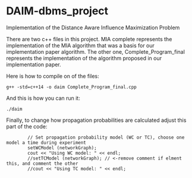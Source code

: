 # DAIM-dbms_project
Implementation of the Distance Aware Influence Maximization Problem

There are two c++ files in this project. MIA complete represents the implementation of the MIA algorithm that was a basis for our implementation paper algorithm. The other one, Complete_Program_final represents the implementation of the algorithm proposed in our implementation paper. 

Here is how to compile on of the files:

```
g++ -std=c++14 -o daim Complete_Program_final.cpp

```

And this is how you can run it:

```
./daim

```

Finally, to change how propagation probabilities are calculated adjust this part of the code:

```
        // Set propagation probability model (WC or TC), choose one model a time during experiment
        setWCModel (networkGraph);
        cout << "Using WC model: " << endl;
        //setTCModel (networkGraph); // <-remove comment if elment this, and comment the other
        //cout << "Using TC model: " << endl;
```

